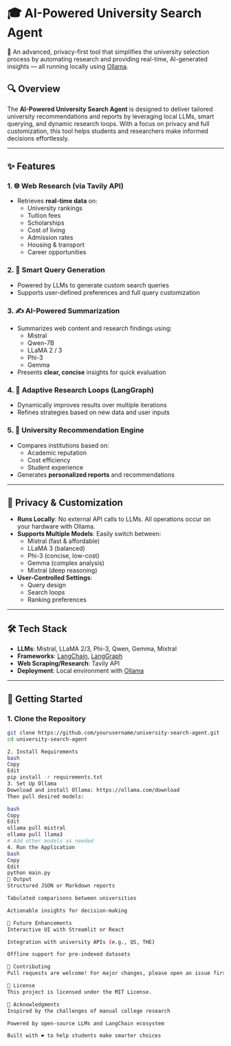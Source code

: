 # 🎓 AI-Powered University Search Agent

🚀 An advanced, privacy-first tool that simplifies the university selection process by automating research and providing real-time, AI-generated insights — all running locally using [Ollama](https://ollama.com/).

## 🔍 Overview

The **AI-Powered University Search Agent** is designed to deliver tailored university recommendations and reports by leveraging local LLMs, smart querying, and dynamic research loops. With a focus on privacy and full customization, this tool helps students and researchers make informed decisions effortlessly.

---

## ✨ Features

### 1. 🌐 Web Research (via Tavily API)
- Retrieves **real-time data** on:
  - University rankings
  - Tuition fees
  - Scholarships
  - Cost of living
  - Admission rates
  - Housing & transport
  - Career opportunities

### 2. 🧠 Smart Query Generation
- Powered by LLMs to generate custom search queries
- Supports user-defined preferences and full query customization

### 3. ✍️ AI-Powered Summarization
- Summarizes web content and research findings using:
  - Mistral
  - Qwen-7B
  - LLaMA 2 / 3
  - Phi-3
  - Gemma
- Presents **clear, concise** insights for quick evaluation

### 4. 🔁 Adaptive Research Loops (LangGraph)
- Dynamically improves results over multiple iterations
- Refines strategies based on new data and user inputs

### 5. 🏫 University Recommendation Engine
- Compares institutions based on:
  - Academic reputation
  - Cost efficiency
  - Student experience
- Generates **personalized reports** and recommendations

---

## 🔐 Privacy & Customization

- **Runs Locally**: No external API calls to LLMs. All operations occur on your hardware with Ollama.
- **Supports Multiple Models**: Easily switch between:
  - Mistral (fast & affordable)
  - LLaMA 3 (balanced)
  - Phi-3 (concise, low-cost)
  - Gemma (complex analysis)
  - Mixtral (deep reasoning)
- **User-Controlled Settings**:
  - Query design
  - Search loops
  - Ranking preferences

---

## 🛠️ Tech Stack

- **LLMs**: Mistral, LLaMA 2/3, Phi-3, Qwen, Gemma, Mixtral
- **Frameworks**: [LangChain](https://www.langchain.com/), [LangGraph](https://www.langgraph.dev/)
- **Web Scraping/Research**: Tavily API
- **Deployment**: Local environment with [Ollama](https://ollama.com/)

---

## 🚀 Getting Started

### 1. Clone the Repository

```bash
git clone https://github.com/yourusername/university-search-agent.git
cd university-search-agent

2. Install Requirements
bash
Copy
Edit
pip install -r requirements.txt
3. Set Up Ollama
Download and install Ollama: https://ollama.com/download
Then pull desired models:

bash
Copy
Edit
ollama pull mistral
ollama pull llama3
# Add other models as needed
4. Run the Application
bash
Copy
Edit
python main.py
📄 Output
Structured JSON or Markdown reports

Tabulated comparisons between universities

Actionable insights for decision-making

🧩 Future Enhancements
Interactive UI with Streamlit or React

Integration with university APIs (e.g., QS, THE)

Offline support for pre-indexed datasets

🤝 Contributing
Pull requests are welcome! For major changes, please open an issue first to discuss what you would like to change.

📜 License
This project is licensed under the MIT License.

🙌 Acknowledgments
Inspired by the challenges of manual college research

Powered by open-source LLMs and LangChain ecosystem

Built with ❤️ to help students make smarter choices









